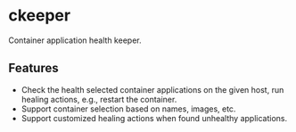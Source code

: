 # ckeeper
Container application health keeper.


## Features

* Check the health selected container applications on the given host, run healing actions, e.g., restart the container.
* Support container selection based on names, images, etc.
* Support customized healing actions when found unhealthy applications.
